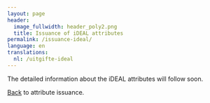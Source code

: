 ```yaml
---
layout: page
header:
  image_fullwidth: header_poly2.png
  title: Issuance of iDEAL attributes
permalink: /issuance-ideal/
language: en
translations:
  nl: /uitgifte-ideal
---
```


The detailed information about the iDEAL attributes will follow soon.

[Back](/issuance) to attribute issuance.
